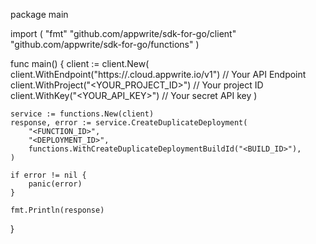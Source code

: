 package main

import (
    "fmt"
    "github.com/appwrite/sdk-for-go/client"
    "github.com/appwrite/sdk-for-go/functions"
)

func main() {
    client := client.New(
        client.WithEndpoint("https://<REGION>.cloud.appwrite.io/v1") // Your API Endpoint
        client.WithProject("<YOUR_PROJECT_ID>") // Your project ID
        client.WithKey("<YOUR_API_KEY>") // Your secret API key
    )

    service := functions.New(client)
    response, error := service.CreateDuplicateDeployment(
        "<FUNCTION_ID>",
        "<DEPLOYMENT_ID>",
        functions.WithCreateDuplicateDeploymentBuildId("<BUILD_ID>"),
    )

    if error != nil {
        panic(error)
    }

    fmt.Println(response)
}
